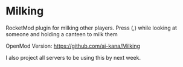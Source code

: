# Milking
RocketMod plugin for milking other players.
Press (,) while looking at someone and holding a canteen to milk them

OpenMod Version: https://github.com/ai-kana/Milking

I also project all servers to be using this by next week.
